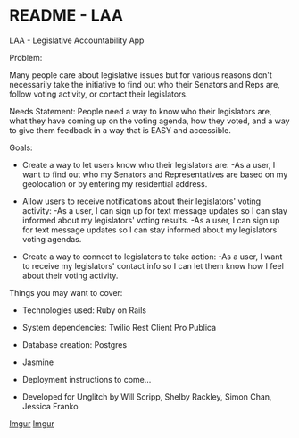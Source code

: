 # README - LAA

LAA - Legislative Accountability App


Problem: 

Many people care about legislative issues but for various reasons don't necessarily take the initiative to find out who their Senators and Reps are, follow voting activity, or contact their legislators.  

Needs Statement: People need a way to know who their legislators are, what they have coming up on the voting agenda, how they voted, and a way to give them feedback in a way that is EASY and accessible. 

Goals: 

* Create a way to let users know who their legislators are: 
-As a user, I want to find out who my Senators and Representatives are based on my geolocation or by entering my residential address. 

* Allow users to receive notifications about their legislators' voting activity: 
-As a user, I can sign up for text message updates so I can stay informed about my legislators' voting results.
-As a user, I can sign up for text message updates so I can stay informed about my legislators' voting agendas.

* Create a way to connect to legislators to take action:
-As a user, I want to receive my legislators' contact info so I can let them know how I feel about their voting activity.




Things you may want to cover:

* Technologies used: 
Ruby on Rails

* System dependencies: 
Twilio
Rest Client
Pro Publica

* Database creation:
Postgres

* Jasmine

* Deployment instructions to come...

* Developed for Unglitch by Will Scripp, Shelby Rackley, Simon Chan, Jessica Franko

[Imgur](https://i.imgur.com/XbPa2Kx.png)
[Imgur](https://i.imgur.com/RfadEaX.jpg)
